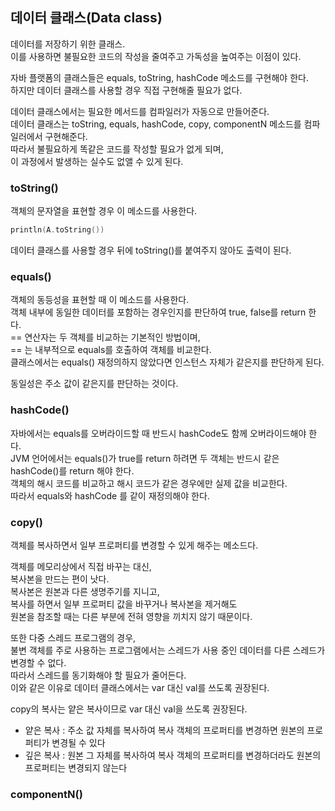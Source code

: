 ## 데이터 클래스(Data class)
데이터를 저장하기 위한 클래스.  
이를 사용하면 불필요한 코드의 작성을 줄여주고 가독성을 높여주는 이점이 있다.    

자바 플랫폼의 클래스들은 equals, toString, hashCode 메소드를 구현해야 한다.  
하지만 데이터 클래스를 사용할 경우 직접 구현해줄 필요가 없다.    

데이터 클래스에서는 필요한 메서드를 컴파일러가 자동으로 만들어준다.  
데이터 클래스는 toString, equals, hashCode, copy, componentN 메소드를 컴파일러에서 구현해준다.  
따라서 불필요하게 똑같은 코드를 작성할 필요가 없게 되며,  
이 과정에서 발생하는 실수도 없앨 수 있게 된다.

### toString()
객체의 문자열을 표현할 경우 이 메소드를 사용한다.  
```Kotlin
println(A.toString())
```
데이터 클래스를 사용할 경우 뒤에 toString()를 붙여주지 않아도 출력이 된다.  
### equals()
객체의 동등성을 표현할 때 이 메소드를 사용한다.  
객체 내부에 동일한 데이터를 포함하는 경우인지를 판단하여 true, false를 return 한다.  
== 연산자는 두 객체를 비교하는 기본적인 방법이며,  
== 는 내부적으로 equals를 호출하여 객체를 비교한다.  
클래스에서는 equals() 재정의하지 않았다면 인스턴스 자체가 같은지를 판단하게 된다.
  
동일성은 주소 값이 같은지를 판단하는 것이다.  

### hashCode()
자바에서는 equals를 오버라이드할 때 반드시 hashCode도 함께 오버라이드해야 한다.   
JVM 언어에서는 equals()가 true를 return 하려면 두 객체는 반드시 같은 hashCode()를 return 해야 한다.  
객체의 해시 코드를 비교하고 해시 코드가 같은 경우에만 실제 값을 비교한다.  
따라서 equals와 hashCode 를 같이 재정의해야 한다.  
  
### copy()
객체를 복사하면서 일부 프로퍼티를 변경할 수 있게 해주는 메소드다.  
  
객체를 메모리상에서 직접 바꾸는 대신,  
복사본을 만드는 편이 낫다.  
복사본은 원본과 다른 생명주기를 지니고,  
복사를 하면서 일부 프로퍼티 값을 바꾸거나 복사본을 제거해도  
원본을 참조할 때는 다른 부분에 전혀 영향을 끼치지 않기 때문이다.  
  
또한 다중 스레드 프로그램의 경우,  
불변 객체를 주로 사용하는 프로그램에서는 스레드가 사용 중인 데이터를 다른 스레드가 변경할 수 없다.  
따라서 스레드를 동기화해야 할 필요가 줄어든다.  
이와 같은 이유로 데이터 클래스에서는 var 대신 val를 쓰도록 권장된다.  
  
copy의 복사는 얕은 복사이므로 var 대신 val을 쓰도록 권장된다. 
  
- 얕은 복사 : 주소 값 자체를 복사하여 복사 객체의 프로퍼티를 변경하면 원본의 프로퍼티가 변경될 수 있다
- 깊은 복사 : 원본 그 자체를 복사하여 복사 객체의 프로퍼티를 변경하더라도 원본의 프로퍼티는 변경되지 않는다 
  
### componentN()
